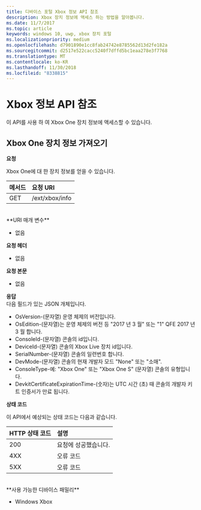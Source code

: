 ```yaml
---
title: 디바이스 포털 Xbox 정보 API 참조
description: Xbox 장치 정보에 액세스 하는 방법을 알아봅니다.
ms.date: 11/7/2017
ms.topic: article
keywords: windows 10, uwp, xbox 장치 포털
ms.localizationpriority: medium
ms.openlocfilehash: d7901890e1cc8fab24742e8785562d13d2fe182a
ms.sourcegitcommit: d2517e522cacc5240f7dffd5bc1eaa278e3f7768
ms.translationtype: MT
ms.contentlocale: ko-KR
ms.lasthandoff: 11/30/2018
ms.locfileid: "8338815"
---
```

# <a name="xbox-info-api-reference"></a>Xbox 정보 API 참조   
이 API를 사용 하 여 Xbox One 장치 정보에 액세스할 수 있습니다.

## <a name="get-xbox-one-device-information"></a>Xbox One 장치 정보 가져오기

**요청**

Xbox One에 대 한 장치 정보를 얻을 수 있습니다.

메서드      | 요청 URI
:------     | :-----
GET | /ext/xbox/info
<br />
**URI 매개 변수**

- 없음

**요청 헤더**

- 없음

**요청 본문**

- 없음

**응답**   
다음 필드가 있는 JSON 개체입니다.

* OsVersion-(문자열) 운영 체제의 버전입니다.
* OsEdition-(문자열)는 운영 체제의 버전 등 "2017 년 3 월" 또는 "1" QFE 2017 년 3 월 합니다.
* ConsoleId-(문자열) 콘솔의 id입니다.
* DeviceId-(문자열) 콘솔의 Xbox Live 장치 id입니다.
* SerialNumber-(문자열) 콘솔의 일련번호 합니다.
* DevMode-(문자열) 콘솔의 현재 개발자 모드 "None" 또는 "소매".
* ConsoleType-예: "Xbox One" 또는 "Xbox One S" (문자열) 콘솔의 유형입니다.
* DevkitCertificateExpirationTime-(숫자)는 UTC 시간 (초) 때 콘솔의 개발자 키트 인증서가 만료 됩니다.

**상태 코드**

이 API에서 예상되는 상태 코드는 다음과 같습니다.

HTTP 상태 코드      | 설명
:------     | :-----
200 | 요청에 성공했습니다.
4XX | 오류 코드
5XX | 오류 코드

<br />
**사용 가능한 디바이스 패밀리**

* Windows Xbox